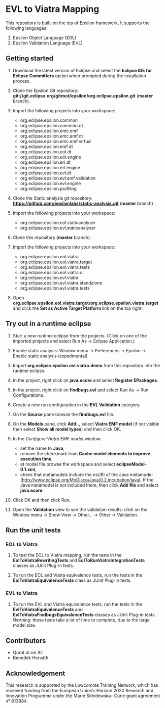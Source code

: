 # EVL to Viatra Mapping

This repository is built-on the top of Epsilon framework. It supports the following languages:

1. Epsilon Object Language (EOL)
2. Epsilon Validation Language (EVL)

## Getting started

1. Download the latest version of Eclipse and select the **Eclipse IDE for Eclipse Committers** option when prompted during the installation process.

2. Clone the Epsilon Git repository: **git://git.eclipse.org/gitroot/epsilon/org.eclipse.epsilon.git** (**master** branch).

3. Import the following projects into your workspace:

	- org.eclipse.epsilon.common
	- org.eclipse.epsilon.common.dt
	- org.eclipse.epsilon.emc.emf
	- org.eclipse.epsilon.emc.emf.dt
	- org.eclipse.epsilon.emc.emf.virtual
	- org.eclipse.epsilon.emf.dt
	- org.eclipse.epsilon.eol.dt
	- org.eclipse.epsilon.eol.engine
	- org.eclipse.epsilon.erl.dt
	- org.eclipse.epsilon.erl.engine
	- org.eclipse.epsilon.evl.dt
	- org.eclipse.epsilon.evl.emf.validation
	- org.eclipse.epsilon.evl.engine
	- org.eclipse.epsilon.profiling

4. Clone the Static analysis git repository: **https://github.com/epsilonlabs/static-analysis.git** (**master** branch)

5. Import the following projects into your workspace:

	- org.eclipse.epsilon.eol.staticanalyser
	- org.eclipse.epsilon.evl.staticanalyser

6. Clone this repository (**master** branch).

7. Import the following projects into your workspace:

	- org.eclipse.epsilon.eol.viatra
	- org.eclipse.epsilon.eol.viatra.target
	- org.eclipse.epsilon.eol.viatra.tests
	- org.eclipse.epsilon.eol.viatra.ui
	- org.eclipse.epsilon.evl.viatra
	- org.eclipse.epsilon.evl.viatra.standalone
	- org.eclipse.epsilon.evl.viatra.tests

8. Open **org.eclipse.epsilon.eol.viatra.target/org.eclipse.epsilon.viatra.target** and click the **Set as Active Target Platform** link on the top right.


## Try out in a runtime eclipse

1. Start a new runtime eclipse from the projects. (Click on one of the imported projects and select Run As -> Eclipse Application.)

2. Enable static analysis: Window menu -> Preferences -> Epsilon -> Enable static analysis (experimental)

3. Import **org.eclipse.epsilon.evl.viatra.demo** from this repository into the runtime eclipse.

4. In the project, right click on **java.ecore** and select **Register EPackages**.

5. In the project, right click on **findbugs.evl** and select Run As -> Run Configurations.

6. Create a new run configuration in the **EVL Validation** category.

7. On the **Source** pane browse the **findbugs.evl** file.

8. On the **Models** pane, click **Add..**, select **Viatra EMF model** (if not visible then select **Show all model types**) and then click OK.

9. In the *Configure Viatra EMF model* window:

    - set the name to **Java**,
    - remove the checkmark from **Cache model elements to improve execution time**, 
    - at model file browse the workspace and select **eclipseModel-0.1.xmi**, 
    - check that metamodels include the nsURI of the Java metamodel (http://www.eclipse.org/MoDisco/Java/0.2.incubation/java). If the Java metamodel is not included there, then click **Add file** and select **java.ecore**.

10. Click OK and then click Run.

11. Open the **Validation** view to see the validation results: click on the Window menu -> Show View -> Other... -> Other -> Validation.

## Run the unit tests

### EOL to Viatra

1. To test the EOL to Viatra mapping, run the tests in the **EolToViatraRewritingTests** and **EolToRunViatraIntegrationTests** classes as JUnit Plug-in tests.

2. To run the EOL and Viatra equivalence tests, run the tests in the **EolToViatraEquivalenceTests** class as JUnit Plug-in tests.

### EVL to Viatra

1. To run the EVL and Viatra equivalence tests, run the tests in the **EvlToViatraEquivalenceTests** and **EvlToViatraFindbugsEquivalenceTests** classes as JUnit Plug-in tests. *Warning:* these tests take a lot of time to complete, due to the large model size.

## Contributors

* Qurat ul ain Ali
* Benedek Horváth

## Acknowledgement

This research is supported by the Lowcomote Training Network, which has received funding from the European Union’s Horizon 2020 Research and Innovation Programme under the Marie Skłodowska- Curie grant agreement n° 813884. 
